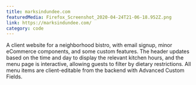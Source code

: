 ```yaml
---
title: marksindundee.com
featuredMedia: Firefox_Screenshot_2020-04-24T21-06-18.952Z.png
link: https://marksindundee.com/
category: code
---
```


A client website for a neighborhood bistro, with email signup, minor eCommerce components, and some custom features. The header updates based on the time and day to display the relevant kitchen hours, and the menu page is interactive, allowing guests to filter by dietary restrictions. All menu items are client-editable from the backend with Advanced Custom Fields.
